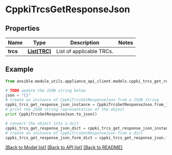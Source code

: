 # CppkiTrcsGetResponseJson


## Properties
Name | Type | Description | Notes
------------ | ------------- | ------------- | -------------
**trcs** | [**List[TRC]**](TRC.md) | List of applicable TRCs. | 

## Example

```python
from ansible.module_utils.appliance_api_client.models.cppki_trcs_get_response_json import CppkiTrcsGetResponseJson

# TODO update the JSON string below
json = "{}"
# create an instance of CppkiTrcsGetResponseJson from a JSON string
cppki_trcs_get_response_json_instance = CppkiTrcsGetResponseJson.from_json(json)
# print the JSON string representation of the object
print CppkiTrcsGetResponseJson.to_json()

# convert the object into a dict
cppki_trcs_get_response_json_dict = cppki_trcs_get_response_json_instance.to_dict()
# create an instance of CppkiTrcsGetResponseJson from a dict
cppki_trcs_get_response_json_form_dict = cppki_trcs_get_response_json.from_dict(cppki_trcs_get_response_json_dict)
```
[[Back to Model list]](../README.md#documentation-for-models) [[Back to API list]](../README.md#documentation-for-api-endpoints) [[Back to README]](../README.md)


